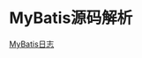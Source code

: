 MyBatis源码解析
==============

[MyBatis日志](mybatis-test/src/main/java/org/txazoc/ibatis/logging/README.md)
